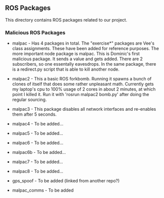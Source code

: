 ## ROS Packages
This directory contains ROS packages related to our project.

### Malicious ROS Packages
  * malpac - Has 4 packages in total. The "exercise*" packages are Vee's class assignments. These have been added for reference purposes. The more important node package is malpac. This is Dominic's first malicious package. It sends a value and gets added. There are 2 subscribers, so one essentally eavesdrops. In the same package, there is a redirect.py script that is able to kill another node.

  * malpac2 - This a basic ROS forkbomb. Running it spawns a bunch of clones of itself that does some rather unpleasant math. Currently gets my laptop's cpu to 100% usage of 2 cores in about 2 minutes, at which point I killed it. Run it with 'rosrun malpac2 bomb.py' after doing the regular sourcing.

  * malpac3 - This package disables all network interfaces and re-enables them after 5 seconds.

  * malpac4 - To be added...

  * malpac5 - To be added...

  * malpac6 - To be added...

  * malpac6b - To be added...

  * malpac7 - To be added...

  * malpac8 - To be added...

  * gps_spoof - To be added (linked from another repo?)

  * malpac_comms - To be added
